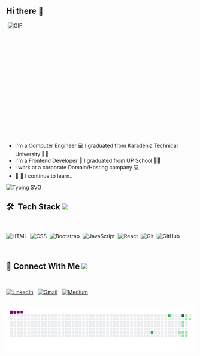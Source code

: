 ## Hi there 👋

<img align="right" alt="GIF" src="https://github.com/abhisheknaiidu/abhisheknaiidu/blob/master/code.gif?raw=true" width="500" height="320" />

 - I'm a Computer Engineer 💻 I graduated from Karadeniz Technical University 👨‍🎓 <br />
 - I'm a Frontend Developer 🚀  I graduated from UP School 👨‍🎓 <br />
 - I work at a corporate Domain/Hosting company 💻 <br />
 - 🌱 👀 I continue to learn..




[![Typing SVG](https://readme-typing-svg.herokuapp.com?font=Balsamiq+Sans&color=%61A439D9&duration=4000&height=70&lines=Hey!+I'm+Naşide;I'm+a+Frontend+Developer🚀💻)](https://git.io/typing-svg)




## 🛠 &nbsp;Tech Stack <img src = "https://media2.giphy.com/media/QssGEmpkyEOhBCb7e1/giphy.gif?cid=ecf05e47a0n3gi1bfqntqmob8g9aid1oyj2wr3ds3mg700bl&rid=giphy.gif" width = 32px>
<br />


![HTML](https://img.shields.io/badge/-HTML-05122A?style=flat&logo=HTML5)&nbsp;
![CSS](https://img.shields.io/badge/-CSS-05122A?style=flat&logo=CSS3&logoColor=1572B6)&nbsp;
![Bootstrap](https://img.shields.io/badge/-Bootstrap-05122A?style=flat&logo=bootstrap&logoColor=563D7C)&nbsp;
![JavaScript](https://img.shields.io/badge/-JavaScript-05122A?style=flat&logo=javascript)&nbsp;
![React](https://img.shields.io/badge/-React-05122A?style=flat&logo=react)&nbsp;
![Git](https://img.shields.io/badge/-Git-05122A?style=flat&logo=git)&nbsp;
![GitHub](https://img.shields.io/badge/-GitHub-05122A?style=flat&logo=github)&nbsp;

<br />

## 📩 Connect With Me <img src='https://raw.githubusercontent.com/ShahriarShafin/ShahriarShafin/main/Assets/handshake.gif' width="100px">
<br />


<a href="https://www.linkedin.com/in/naside-yildirim/"><img alt="LinkedIn" src="https://img.shields.io/badge/Linkedin%20-%230077B5.svg?&style=flat&logo=linkedin&logoColor=white"/></a> &nbsp;
<a href="mailto:naside.yldrm21@gmail.com"><img alt="Gmail" src="https://img.shields.io/badge/Gmail-D14836?style=flat&logo=gmail&logoColor=white" /></a> &nbsp; 
<a href="https://medium.com/@nasideyildirim"><img alt="Medium" src="https://img.shields.io/badge/Medium-000?style=flat&logo=medium&logoColor=white" /></a> &nbsp; 
<br /><br />

![snake gif](https://github.com/nasideyildirim/nasideyildirim/blob/output/github-contribution-grid-snake.gif)
